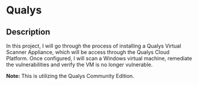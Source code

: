 # Qualys

## Description

In this project, I will go through the process of installing a Qualys Virtual Scanner Appliance, which will be access through the Qualys Cloud Platform. Once configured, I will scan a Windows virtual machine, remediate the vulnerabilities and verify the VM is no longer vulnerable. 

<b>Note:</b> This is utilizing the Qualys Community Edition. 
